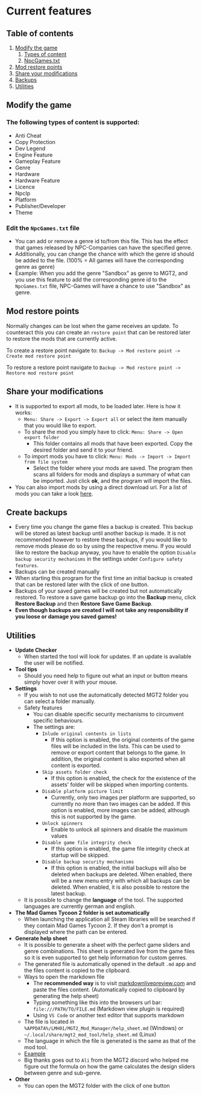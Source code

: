 # Current features

## Table of contents
1. [Modify the game](#modify-the-game)
   1. [Types of content](#the-following-types-of-content-is-supported)
   2. [NpcGames.txt](#edit-the-npcgamestxt-file)
2. [Mod restore points](#mod-restore-points)
3. [Share your modifications](#share-your-modifications)
4. [Backups](#create-backups)
5. [Utilities](#utilities)

## Modify the game
### The following types of content is supported:
- Anti Cheat
- Copy Protection
- Dev Legend
- Engine Feature
- Gameplay Feature
- Genre
- Hardware
- Hardware Feature
- Licence
- NpcIp
- Platform
- Publisher/Developer
- Theme

### Edit the `NpcGames.txt` file
- You can add or remove a genre id to/from this file. This has the effect that games released by NPC-Companies can have the specified genre.
- Additionally, you can change the chance with which the genre id should be added to the file. (100% = All games will have the corresponding genre as genre)
- Example: When you add the genre "Sandbox" as genre to MGT2, and you use this feature to add the corresponding genre id to the `NpcGames.txt` file, NPC-Games will have a chance to use "Sandbox" as genre.

## Mod restore points
Normally changes can be lost when the game receives an update. To counteract this you can create an ``restore point``
that can be restored later to restore the mods that are currently active.

To create a restore point navigate to: ``Backup -> Mod restore point -> Create mod restore point``

To restore a restore point navigate to ``Backup -> Mod restore point -> Restore mod restore point``

## Share your modifications
- It is supported to export all mods, to be loaded later. Here is how it works:
    - `Menu: Share -> Export -> Export all` or select the item manually that you would like to export.
    - To share the mod you simply have to click: `Menu: Share -> Open export folder`
        - This folder contains all mods that have been exported. Copy the desired folder and send it to your friend.
    - To import mods you have to click: `Menu: Mods -> Import -> Import from file system`
        - Select the folder where your mods are saved. The program then scans all folders for mods and displays a summary of what can be imported. Just click **ok**, and the program will import the files.
- You can also import mods by using a direct download url. For a list of mods you can take a look [here](https://github.com/LMH01/MGT2_Mod_Tool/discussions/34).
## Create backups
- Every time you change the game files a backup is created. This backup will be stored as latest backup until another backup is made. It is not recommended however to restore these backups, if you would like to remove mods please do so by using the respective menu. If you would like to restore the backup anyway, you have to enable the option ``Disable backup security mechanisms`` in the settings under ``Configure safety features``.
- Backups can be created manually
- When starting this program for the first time an initial backup is created that can be restored later with the click of one button.
- Backups of your saved games will be created but not automatically restored. To restore a save game backup go into the **Backup** menu, click **Restore Backup** and then **Restore Save Game Backup**.
- **Even though backups are created I will not take any responsibility if you loose or damage you saved games!**
## Utilities
- **Update Checker**
    - When started the tool will look for updates. If an update is available the user will be notified.
- **Tool tips**
    - Should you need help to figure out what an input or button means simply hover over it with your mouse.
- **Settings**
    - If you wish to not use the automatically detected MGT2 folder you can select a folder manually.
    - Safety features
        - You can disable specific security mechanisms to circumvent specific behaviours.
        - The settings are:
            - ``Inlude original contents in lists``
                - If this option is enabled, the original contents of the game files will be included in the lists. This can be used to remove or export content that belongs to the game. In addition, the original content is also exported when all content is exported.
            - ``Skip assets folder check``
                - If this option is enabled, the check for the existence of the assets' folder will be skipped when importing contents.
            - ``Disable platform picture limit``
                - Currently, only two images per platform are supported, so currently no more than two images can be added. If this option is enabled, more images can be added, although this is not supported by the game.
            - ``Unlock spinners``
                - Enable to unlock all spinners and disable the maximum values
            - ``Disable game file integrity check``
                - If this option is enabled, the game file integrity check at startup will be skipped.
            - ``Disable backup security mechanisms``
                - If this option is enabled, the initial backups will also be deleted when backups are deleted. When enabled, there will be a new menu entry with which all backups can be deleted. When enabled, it is also possible to restore the latest backup.
    - It is possible to change the **language** of the tool. The supported languages are currently german and english.
- **The Mad Games Tycoon 2 folder is set automatically**
    - When launching the application all Steam libraries will be searched if they contain Mad Games Tycoon 2. If they don't a prompt is displayed where the path can be entered.
- **Generate help sheet**
    - It is possible to generate a sheet with the perfect game sliders and genre combinations. This sheet is generated live from the game files so it is even supported to get help information for custom genres.
    - The generated file is automatically opened in the default `.md` app and the files content is copied to the clipboard.
    - Ways to open the markdown file 
        - The **recommended way** is to visit [markdownlivepreview.com](https://markdownlivepreview.com/) and paste the files content. (Automatically copied to clipboard by generating the help sheet)
        - Typing something like this into the browsers url bar: `file:///PATH/TO/FILE.md` (Markdown view plugin is required)
        - Using `VS Code` or another text editor that supports markdown
    - The file is located in `%APPDATA%/LMH01/MGT2_Mod_Manager/help_sheet.md` (Windows) or `~/.local/share/mgt2_mod_tool/help_sheet.md` (Linux)
    - The language in which the file is generated is the same as that of the mod tool.
    - [Example](media/help_sheet.md)
    - Big thanks goes out to ``Ali`` from the MGT2 discord who helped me figure out the formula on how the game calculates the design sliders between genre and sub-genre.
- **Other**
    - You can open the MGT2 folder with the click of one button